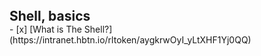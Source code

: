<h2 style="margin: 0px;">Shell, basics</h2>
- [x] [What is The Shell?](https://intranet.hbtn.io/rltoken/aygkrwOyI_yLtXHF1Yj0QQ)
